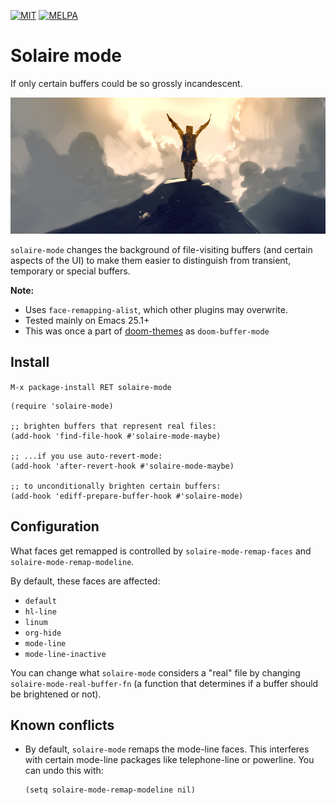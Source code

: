 [![MIT](https://img.shields.io/badge/license-MIT-green.svg)](./LICENSE)
[![MELPA](http://melpa.org/packages/solaire-mode-badge.svg)](http://melpa.org/#/solaire-mode)

# Solaire mode

If only certain buffers could be so grossly incandescent.

[![Praise the sun](praise.jpg)](http://winkla12.deviantart.com/art/Grossly-Incandescent-438305072)

`solaire-mode` changes the background of file-visiting buffers (and certain
aspects of the UI) to make them easier to distinguish from transient, temporary
or special buffers.

**Note:**
+ Uses `face-remapping-alist`, which other plugins may overwrite.
+ Tested mainly on Emacs 25.1+
+ This was once a part of [doom-themes] as `doom-buffer-mode`

## Install

`M-x package-install RET solaire-mode`

```emacs-lisp
(require 'solaire-mode)

;; brighten buffers that represent real files:
(add-hook 'find-file-hook #'solaire-mode-maybe)

;; ...if you use auto-revert-mode:
(add-hook 'after-revert-hook #'solaire-mode-maybe)

;; to unconditionally brighten certain buffers:
(add-hook 'ediff-prepare-buffer-hook #'solaire-mode)
```

## Configuration

What faces get remapped is controlled by `solaire-mode-remap-faces` and
`solaire-mode-remap-modeline`.

By default, these faces are affected:

+ `default`
+ `hl-line`
+ `linum`
+ `org-hide`
+ `mode-line`
+ `mode-line-inactive`

You can change what `solaire-mode` considers a "real" file by changing
`solaire-mode-real-buffer-fn` (a function that determines if a buffer should be
brightened or not).

## Known conflicts
+ By default, `solaire-mode` remaps the mode-line faces. This interferes with
  certain mode-line packages like telephone-line or powerline. You can undo this
  with:

  ```emacs-lisp
  (setq solaire-mode-remap-modeline nil)
  ```


[doom-themes]: https://github.com/hlissner/emacs-doom-theme
